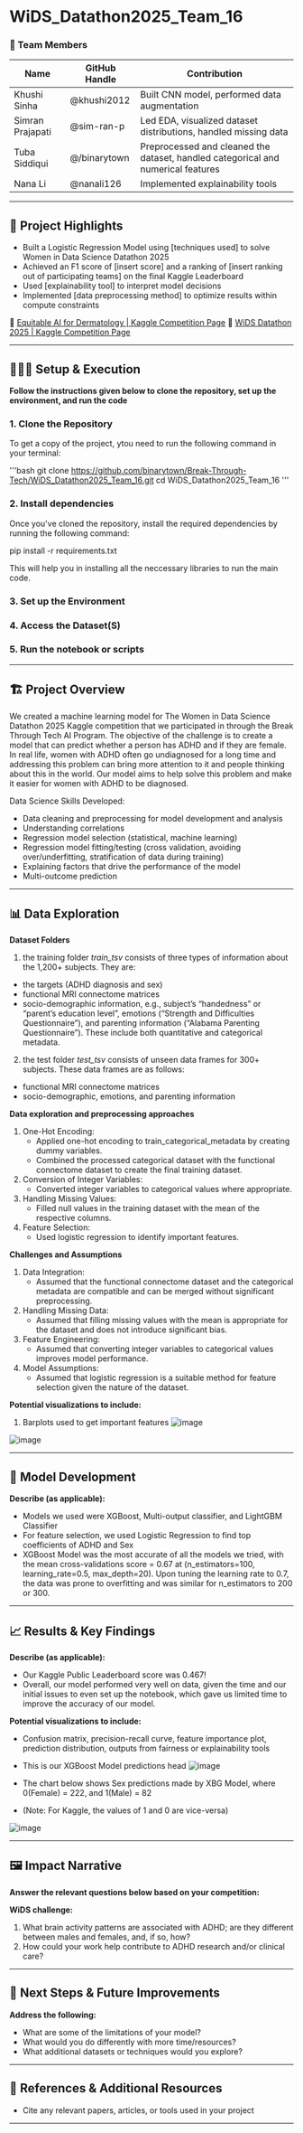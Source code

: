 # WiDS_Datathon2025_Team_16

### **👥 Team Members**

| Name | GitHub Handle | Contribution |
| ----- | ----- | ----- |
| Khushi Sinha | @khushi2012 | Built CNN model, performed data augmentation |
| Simran Prajapati | @sim-ran-p | Led EDA, visualized dataset distributions, handled missing data |
| Tuba Siddiqui | @/binarytown | Preprocessed and cleaned the dataset, handled categorical and numerical features|
| Nana Li | @nanali126| Implemented explainability tools |

---

## **🎯 Project Highlights**

* Built a Logistic Regression Model using \[techniques used\] to solve Women in Data Science Datathon 2025
* Achieved an F1 score of \[insert score\] and a ranking of \[insert ranking out of participating teams\] on the final Kaggle Leaderboard
* Used \[explainability tool\] to interpret model decisions
* Implemented \[data preprocessing method\] to optimize results within compute constraints

🔗 [Equitable AI for Dermatology | Kaggle Competition Page](https://www.kaggle.com/competitions/bttai-ajl-2025/overview)
🔗 [WiDS Datathon 2025 | Kaggle Competition Page](https://www.kaggle.com/competitions/widsdatathon2025/overview)

---
## **👩🏽‍💻 Setup & Execution**

**Follow the instructions given below to clone the repository, set up the environment, and run the code**

### 1. Clone the Repository 
To get a copy of the project, ytou need to run the following command in your terminal:

'''bash
git clone https://github.com/binarytown/Break-Through-Tech/WiDS_Datathon2025_Team_16.git
cd WiDS_Datathon2025_Team_16
'''

### 2. Install dependencies 
Once you've cloned the repository, install the required dependencies by running the following command:

pip install -r requirements.txt

This will help you in installing all the neccessary libraries to run the main code.


### 3. Set up the Environment
### 4. Access the Dataset(S)
### 5. Run the notebook or scripts

---

## **🏗️ Project Overview**

We created a machine learning model for The Women in Data Science Datathon 2025 Kaggle competition that we participated in through the Break Through Tech AI Program. The objective of the challenge is to create a model that can predict whether a person has ADHD and if they are female. In real life, women with ADHD often go undiagnosed for a long time and addressing this problem can bring more attention to it and people thinking about this in the world. Our model aims to help solve this problem and make it easier for women with ADHD to be diagnosed.

Data Science Skills Developed:
* Data cleaning and preprocessing for model development and analysis
* Understanding correlations
* Regression model selection (statistical, machine learning)
* Regression model fitting/testing (cross validation, avoiding over/underfitting, stratification of data during training)
* Explaining factors that drive the performance of the model
* Multi-outcome prediction
---

## **📊 Data Exploration**

**Dataset Folders**
1. the training folder *train_tsv* consists of three types of information about the 1,200+ subjects. They are:
  * the targets (ADHD diagnosis and sex)
  * functional MRI connectome matrices
  * socio-demographic information, e.g., subject’s “handedness” or “parent’s education level”, emotions (“Strength and Difficulties Questionnaire”), and parenting information (“Alabama Parenting Questionnaire”). These include both quantitative and categorical metadata.

2. the test folder *test_tsv* consists of unseen data frames for 300+ subjects. These data frames are as follows:

* functional MRI connectome matrices
* socio-demographic, emotions, and parenting information

**Data exploration and preprocessing approaches**
1. One-Hot Encoding:
   * Applied one-hot encoding to train_categorical_metadata by creating dummy variables.
   * Combined the processed categorical dataset with the functional connectome dataset to create the final training dataset.
2. Conversion of Integer Variables:
   * Converted integer variables to categorical values where appropriate.
3. Handling Missing Values:
   * Filled null values in the training dataset with the mean of the respective columns.
4. Feature Selection:
   * Used logistic regression to identify important features.

**Challenges and Assumptions**
1. Data Integration:
   * Assumed that the functional connectome dataset and the categorical metadata are compatible and can be merged without significant preprocessing.
2. Handling Missing Data:
   * Assumed that filling missing values with the mean is appropriate for the dataset and does not introduce significant bias.
3. Feature Engineering:
   * Assumed that converting integer variables to categorical values improves model performance.
4. Model Assumptions:
   * Assumed that logistic regression is a suitable method for feature selection given the nature of the dataset.

**Potential visualizations to include:**

1. Barplots used to get important features
![image](https://github.com/user-attachments/assets/abfe4f35-6b5d-49b1-a6ce-d3263de8918e)

![image](https://github.com/user-attachments/assets/52e736e5-23c8-4652-a9ca-13717cffdb52)

---

## **🧠 Model Development**

**Describe (as applicable):**

* Models we used were XGBoost, Multi-output classifier, and LightGBM Classifier
* For feature selection, we used Logistic Regression to find top coefficients of ADHD and Sex
* XGBoost Model was the most accurate of all the models we tried, with the mean cross-validations score = 0.67 at (n_estimators=100, learning_rate=0.5, max_depth=20). Upon tuning the learning rate to 0.7, the data was prone to overfitting and was similar for n_estimators to 200 or 300.

---

## **📈 Results & Key Findings**

**Describe (as applicable):**

* Our Kaggle Public Leaderboard score was 0.467!
* Overall, our model performed very well on data, given the time and our initial issues to even set up the notebook, which gave us limited time to improve the accuracy of our model.

**Potential visualizations to include:**

* Confusion matrix, precision-recall curve, feature importance plot, prediction distribution, outputs from fairness or explainability tools
* This is our XGBoost Model predictions head 
![image](https://github.com/user-attachments/assets/2c12aff4-2c6d-466b-8c84-a3923bbe77ab)

* The chart below shows Sex predictions made by XBG Model, where 0(Female) = 222, and 1(Male) = 82
* (Note: For Kaggle, the values of 1 and 0 are vice-versa)

![image](https://github.com/user-attachments/assets/d78ea641-969e-44f7-a473-98cb40a2aeec)



---

## **🖼️ Impact Narrative**

**Answer the relevant questions below based on your competition:**

**WiDS challenge:**

1. What brain activity patterns are associated with ADHD; are they different between males and females, and, if so, how?
2. How could your work help contribute to ADHD research and/or clinical care?


---

## **🚀 Next Steps & Future Improvements**

**Address the following:**

* What are some of the limitations of your model?
* What would you do differently with more time/resources?
* What additional datasets or techniques would you explore?

---

## **📄 References & Additional Resources**

* Cite any relevant papers, articles, or tools used in your project

---
